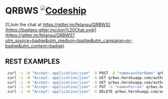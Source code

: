 # QRBWS  [![Codeship][codeship-badge]][codeship]

[![Join the chat at https://gitter.im/felansu/QRBWS](https://badges.gitter.im/Join%20Chat.svg)](https://gitter.im/felansu/QRBWS?utm_source=badge&utm_medium=badge&utm_campaign=pr-badge&utm_content=badge)

## REST EXAMPLES

```BASH
 curl -i -H "Accept: application/json" -X POST -d "name=authorName" qrbws.herokuapp.com/author/save/
 curl -i -H "Accept: application/json" -X GET qrbws.herokuapp.com/author/show/{id}
 curl -i -H "Accept: application/json" -X GET qrbws.herokuapp.com/author/index
 curl -i -H "Accept: application/json" -X PUT -d "name=Ferran" qrbws.herokuapp.com/author/update/{id}
 curl -i -H "Accept: application/json" -X DELETE qrbws.herokuapp.com/author/delete/{id}
```
[codeship-badge]: https://codeship.com/projects/236e3190-14a3-0133-bdae-063b18755257/status?branch=master
[codeship]: https://codeship.com/projects/93118
